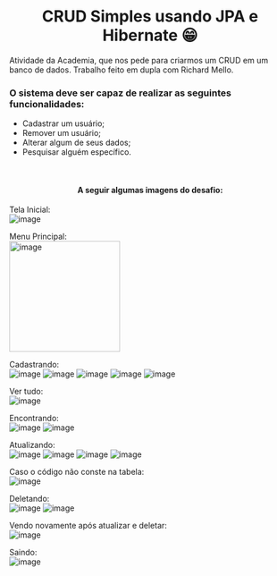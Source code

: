 <h1 align=center> CRUD Simples usando JPA e Hibernate 😁 </h1>

Atividade da Academia, que nos pede para criarmos um CRUD em um banco de dados. Trabalho feito em dupla com Richard Mello.

<h3> O sistema deve ser capaz de realizar as seguintes funcionalidades: </h3>

- Cadastrar um usuário;
- Remover um usuário;
- Alterar algum de seus dados;
- Pesquisar alguém específico.

<br>

<h4 align="center"> A seguir algumas imagens do desafio:</h4>

Tela Inicial:
<br>
![image](https://github.com/LiviaBraz/academiaJava/assets/64878674/75d1e1fc-29a2-497a-ac41-a0465337aa0e)

Menu Principal:
<br>
<img width="198" alt="image" src="https://github.com/LiviaBraz/academiaJava/assets/64878674/7c9da81a-18da-4269-b46d-e7c9fba22c52">

Cadastrando:
<br>
![image](https://github.com/LiviaBraz/academiaJava/assets/64878674/3ec33800-37d5-49b5-a8e6-f64c5dbd1bc3)
![image](https://github.com/LiviaBraz/academiaJava/assets/64878674/45d6cfe1-7a74-4178-9ef4-63200e171e8f)
![image](https://github.com/LiviaBraz/academiaJava/assets/64878674/f169e9af-4f3e-485d-874a-6fc8397bc79c)
![image](https://github.com/LiviaBraz/academiaJava/assets/64878674/b95d1ba2-3beb-48b1-b639-2d1c71b33bb6)
![image](https://github.com/LiviaBraz/academiaJava/assets/64878674/03c3cade-5aaa-459e-9c56-0b1813d2c29c)

Ver tudo:
<br>
![image](https://github.com/LiviaBraz/academiaJava/assets/64878674/8e5d3795-3075-40bc-a013-3d24cbedd8f4)

Encontrando:
<br>
![image](https://github.com/LiviaBraz/academiaJava/assets/64878674/ce362a5b-a1ad-45bb-91ad-d6f74ee64e54)
![image](https://github.com/LiviaBraz/academiaJava/assets/64878674/83962117-90c4-48cf-94ff-7631760b0b1b)

Atualizando:
<br>
![image](https://github.com/LiviaBraz/academiaJava/assets/64878674/527ad869-7b00-4ef5-887f-bf0b64199683)
![image](https://github.com/LiviaBraz/academiaJava/assets/64878674/82da6c64-5340-4f19-ad31-81b224b25a66)
![image](https://github.com/LiviaBraz/academiaJava/assets/64878674/a89cd1e1-6b28-4bb6-8aba-6c92b5c567d1)
![image](https://github.com/LiviaBraz/academiaJava/assets/64878674/c84d254f-4a71-4d4a-96fc-64d1719d893e)

Caso o código não conste na tabela:
<br>
![image](https://github.com/LiviaBraz/academiaJava/assets/64878674/1eaa96c0-c60b-43fb-b16b-91f1540f6dc5)

Deletando:
<br>
![image](https://github.com/LiviaBraz/academiaJava/assets/64878674/311d56e2-10cf-43d5-b5f1-a4606fe31777)
![image](https://github.com/LiviaBraz/academiaJava/assets/64878674/90d52aef-f08f-49db-a4d7-7f6775dfc6e8)

Vendo novamente após atualizar e deletar:
<br>
![image](https://github.com/LiviaBraz/academiaJava/assets/64878674/9785e403-5d4c-49e7-8d2a-715c276863ef)

Saindo:
<br>
![image](https://github.com/LiviaBraz/academiaJava/assets/64878674/4c35a07f-7ed9-47aa-98a2-c31218d244c3)






